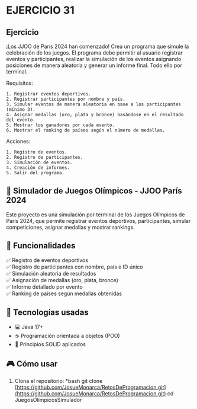 # EJERCICIO 31

## Ejercicio

 ¡Los JJOO de París 2024 han comenzado!
 Crea un programa que simule la celebración de los juegos.
 El programa debe permitir al usuario registrar eventos y participantes,
 realizar la simulación de los eventos asignando posiciones de manera aleatoria
 y generar un informe final. Todo ello por terminal.

Requisitos:

    1. Registrar eventos deportivos.
    2. Registrar participantes por nombre y país.
    3. Simular eventos de manera aleatoria en base a los participantes (mínimo 3).
    4. Asignar medallas (oro, plata y bronce) basándose en el resultado del evento.
    5. Mostrar los ganadores por cada evento.
    6. Mostrar el ranking de países según el número de medallas.

 Acciones:

    1. Registro de eventos.
    2. Registro de participantes.
    3. Simulación de eventos.
    4. Creación de informes.
    5. Salir del programa.

## 🏅 Simulador de Juegos Olímpicos - JJOO París 2024

Este proyecto es una simulación por terminal de los Juegos Olímpicos de París 2024, que permite registrar eventos deportivos, participantes, simular competiciones, asignar medallas y mostrar rankings.

## 🚀 Funcionalidades

✅ Registro de eventos deportivos  
✅ Registro de participantes con nombre, país e ID único  
✅ Simulación aleatoria de resultados  
✅ Asignación de medallas (oro, plata, bronce)  
✅ Informe detallado por evento  
✅ Ranking de países según medallas obtenidas

## 🧱 Tecnologías usadas

- 💻 Java 17+
- ☕ Programación orientada a objetos (POO)
- 🧪 Principios SOLID aplicados

## 🎮 Cómo usar

   1. Clona el repositorio:
   *bash
   git clone [https://github.com/JosueMonarca/RetosDeProgramacion.git](https://github.com/JosueMonarca/RetosDeProgramacion.git)
   cd JuegosOlimpicosSimulador
